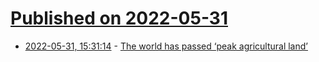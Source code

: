 # [Published on 2022-05-31](index.md)

* [2022-05-31, 15:31:14](https://news.ycombinator.com/item?id=31570698) - [The world has passed ‘peak agricultural land’](https://ourworldindata.org/peak-agriculture-land)
